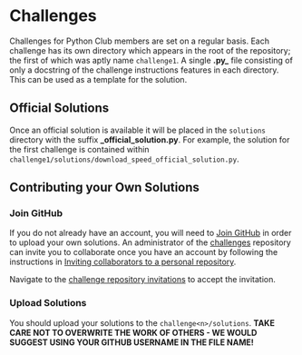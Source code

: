 # Challenges
Challenges for Python Club members are set on a regular basis.  Each challenge has its own directory which appears in the root of the repository; the first of which was aptly name ```challenge1```.  A single **.py_** file consisting of only a docstring of the challenge instructions features in each directory.  This can be used as a template for the solution.

## Official Solutions

Once an official solution is available it will be placed in the ```solutions``` directory with the suffix **_official_solution.py**.  For example, the solution for the first challenge is contained within ```challenge1/solutions/download_speed_official_solution.py```.

## Contributing your Own Solutions

### Join GitHub

If you do not already have an account, you will need to [Join GitHub](https://github.com/join) in order to upload your own solutions.  An administrator of the [challenges](https://github.com/ty1er-durden/challenges/) repository can invite you to collaborate once you have an account by following the instructions in [Inviting collaborators to a personal repository](https://help.github.com/en/articles/inviting-collaborators-to-a-personal-repository).

Navigate to the [challenge repository invitations](https://github.com/ty1er-durden/challenges/invitations) to accept the invitation.

### Upload Solutions

You should upload your solutions to the ```challenge<n>/solutions```.  **TAKE CARE NOT TO OVERWRITE THE WORK OF OTHERS - WE WOULD SUGGEST USING YOUR GITHUB USERNAME IN THE FILE NAME!**